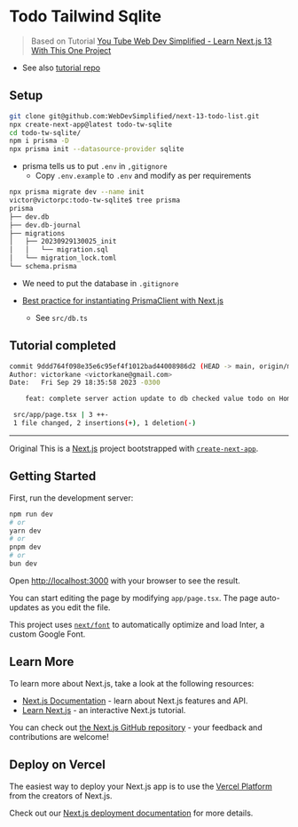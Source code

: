 # Todo Tailwind Sqlite

> Based on Tutorial [You Tube Web Dev Simplified - Learn Next.js 13 With This One Project](https://youtu.be/NgayZAuTgwM?si=BuQfd5BDetNI7Max)

- See also [tutorial repo](https://github.com/WebDevSimplified/next-13-todo-list)

## Setup

```bash
git clone git@github.com:WebDevSimplified/next-13-todo-list.git
npx create-next-app@latest todo-tw-sqlite
cd todo-tw-sqlite/
npm i prisma -D
npx prisma init --datasource-provider sqlite
```

- prisma tells us to put `.env` in `,gitignore`
  - Copy `.env.example` to `.env` and modify as per requirements

```bash
npx prisma migrate dev --name init
victor@victorpc:todo-tw-sqlite$ tree prisma
prisma
├── dev.db
├── dev.db-journal
├── migrations
│   ├── 20230929130025_init
│   │   └── migration.sql
│   └── migration_lock.toml
└── schema.prisma
```

- We need to put the database in `.gitignore`

- [Best practice for instantiating PrismaClient with Next.js](https://www.prisma.io/docs/guides/other/troubleshooting-orm/help-articles/nextjs-prisma-client-dev-practices#solution)
  - See `src/db.ts`

## Tutorial completed

```bash
commit 9ddd764f098e35e6c95ef4f1012bad44008986d2 (HEAD -> main, origin/main)
Author: victorkane <victorkane@gmail.com>
Date:   Fri Sep 29 18:35:58 2023 -0300

    feat: complete server action update to db checked value todo on Home page

 src/app/page.tsx | 3 ++-
 1 file changed, 2 insertions(+), 1 deletion(-)
```

---

Original
This is a [Next.js](https://nextjs.org/) project bootstrapped with [`create-next-app`](https://github.com/vercel/next.js/tree/canary/packages/create-next-app).

## Getting Started

First, run the development server:

```bash
npm run dev
# or
yarn dev
# or
pnpm dev
# or
bun dev
```

Open [http://localhost:3000](http://localhost:3000) with your browser to see the result.

You can start editing the page by modifying `app/page.tsx`. The page auto-updates as you edit the file.

This project uses [`next/font`](https://nextjs.org/docs/basic-features/font-optimization) to automatically optimize and load Inter, a custom Google Font.

## Learn More

To learn more about Next.js, take a look at the following resources:

- [Next.js Documentation](https://nextjs.org/docs) - learn about Next.js features and API.
- [Learn Next.js](https://nextjs.org/learn) - an interactive Next.js tutorial.

You can check out [the Next.js GitHub repository](https://github.com/vercel/next.js/) - your feedback and contributions are welcome!

## Deploy on Vercel

The easiest way to deploy your Next.js app is to use the [Vercel Platform](https://vercel.com/new?utm_medium=default-template&filter=next.js&utm_source=create-next-app&utm_campaign=create-next-app-readme) from the creators of Next.js.

Check out our [Next.js deployment documentation](https://nextjs.org/docs/deployment) for more details.

